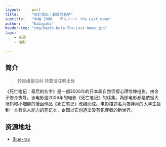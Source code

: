 ```yaml
---
layout:     post
title:      "死亡笔记：最后的名字"
subtitle:   "华纳 2006　　デスノート the Last name"
author:     "Kabayaki"
header-img: "img/Death-Note-The-Last-Name.jpg"
tags:
    - 资源
    - 电影

---
```


## 简介
>转自维基百科 转载请注明出处

《死亡笔记：最后的名字》是一部2006年的日本超自然侦探心理惊悚电影，由金子修介执导。该电影是2006年的电影《死亡笔记》的续集。两部电影都是依据大场鸫和小畑健的漫画作品《死亡笔记》改编而成。电影描述名为夜神月的大学生捡到一本有杀人能力的笔记本，企图以它创造出没有犯罪者的新世界。



## 资源地址

* [Blue-ray](http://www.btapple.com/m_7545.html)